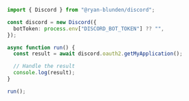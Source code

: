 <!-- Start SDK Example Usage [usage] -->
```typescript
import { Discord } from "@ryan-blunden/discord";

const discord = new Discord({
  botToken: process.env["DISCORD_BOT_TOKEN"] ?? "",
});

async function run() {
  const result = await discord.oauth2.getMyApplication();

  // Handle the result
  console.log(result);
}

run();

```
<!-- End SDK Example Usage [usage] -->